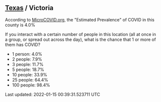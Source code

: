 
## [Texas](/united-states/texas) / Victoria

According to [MicroCOVID.org](http://microcovid.org),
the "Estimated Prevalence" of COVID in this county is 4.0%

If you interact with a certain number of people in this location
(all at once in a group, or spread out across the day), what is the chance that
1 or more of them has COVID?

- 1 person: 4.0%
- 2 people: 7.9%
- 3 people: 11.7%
- 5 people: 18.7%
- 10 people: 33.9%
- 25 people: 64.4%
- 100 people: 98.4%

Last updated: 2022-01-15 00:39:31.523711 UTC
